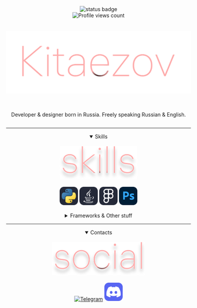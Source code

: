 <div align="center" class="head-me" style="display: flex; flex-direction: column; align-items: center;">
    <img src="https://api.statusbadges.me/badge/status/492044354714861570" alt="status badge" />
    <img src="https://komarev.com/ghpvc/?username=kitaezov&color=9963B3" alt="Profile views count" />
    <br>
    <br>
    <img src="https://github.com/kitaezov/kitaezov/blob/main/img/kitaezov.svg" alt="kitaezov logo" />
    <br>
    <br>
    <p>Developer & designer born in Russia. 
       Freely speaking Russian & English.</p>
</div>

----

<div align="center" class="skills" style="display: flex; flex-direction: column; align-items: center;">
    <details open>
        <summary>Skills</summary>
        <br>
        <img src="https://github.com/kitaezov/kitaezov/blob/main/img/skills.svg" alt="skills" />
        <br>
        <br>
        <img src="https://raw.githubusercontent.com/tandpfun/skill-icons/de91fca307a83d75fc5b1f6ce24540454acead41/icons/Python-Dark.svg" width="50" alt="Python" />
        <img src="https://raw.githubusercontent.com/tandpfun/skill-icons/de91fca307a83d75fc5b1f6ce24540454acead41/icons/Java-Dark.svg" width="50" alt="Java" />
        <img src="https://raw.githubusercontent.com/tandpfun/skill-icons/de91fca307a83d75fc5b1f6ce24540454acead41/icons/Figma-Dark.svg" width="50" alt="Figma" />
        <img src="https://raw.githubusercontent.com/tandpfun/skill-icons/de91fca307a83d75fc5b1f6ce24540454acead41/icons/Photoshop.svg" width="50" alt="Photoshop" />
        <br>
        <br>
        <details>
            <summary>Frameworks & Other stuff</summary>
            		<br>
            		<img src="https://skillicons.dev/icons?i=spring,git,mysql,fastapi,discord"/><br>
              		<a>And more...</a>		
            </details>
        </details>
</div>

----

<div align="center" class="contacts" style="display: flex; flex-direction: column; align-items: center;">
    <details open>
        <summary>Contacts</summary>
        <br>
        <img src="https://github.com/kitaezov/kitaezov/blob/main/img/social.svg" alt="social media" />
        <br>
        <br>
        <a href="https://t.me/about_kitaezov"><img src="https://upload.wikimedia.org/wikipedia/commons/thumb/8/82/Telegram_logo.svg/512px-Telegram_logo.svg.png?20220101141644" width="50" alt="Telegram" /></a>
        <a href="https://discord.com/users/492044354714861570"><img src="https://raw.githubusercontent.com/tandpfun/skill-icons/de91fca307a83d75fc5b1f6ce24540454acead41/icons/Discord.svg" width="50" alt="Discord" /></a>
    </details>
</div>
